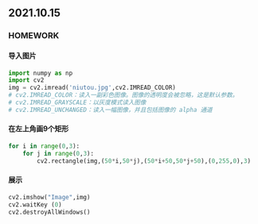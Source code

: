 ## 2021.10.15 
### HOMEWORK

#### 导入图片
```python
import numpy as np
import cv2
img = cv2.imread('niutou.jpg',cv2.IMREAD_COLOR)
# cv2.IMREAD_COLOR：读入一副彩色图像。图像的透明度会被忽略，这是默认参数。
# cv2.IMREAD_GRAYSCALE：以灰度模式读入图像
# cv2.IMREAD_UNCHANGED：读入一幅图像，并且包括图像的 alpha 通道
```

#### 在左上角画9个矩形
```python
for i in range(0,3):
    for j in range(0,3):
        cv2.rectangle(img,(50*i,50*j),(50*i+50,50*j+50),(0,255,0),3)
```
#### 展示
```python
cv2.imshow("Image",img)
cv2.waitKey (0)
cv2.destroyAllWindows()
```
